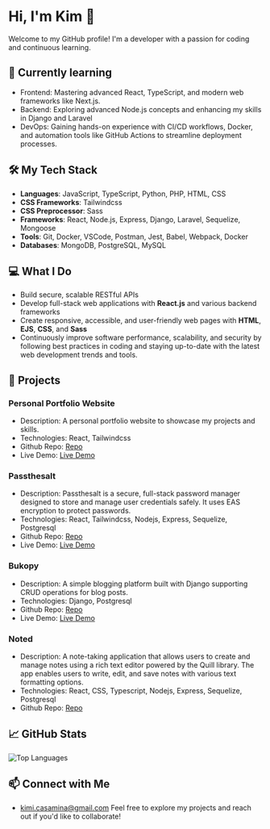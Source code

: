 # Hi, I'm Kim 👋

Welcome to my GitHub profile! I'm a developer with a passion for coding and continuous learning.


## 🌱 Currently learning
- Frontend: Mastering advanced React, TypeScript, and modern web frameworks like Next.js.
- Backend: Exploring advanced Node.js concepts and enhancing my skills in Django and Laravel
- DevOps: Gaining hands-on experience with CI/CD workflows, Docker, and automation tools like GitHub Actions to streamline deployment processes.
  
## 🛠️ My Tech Stack
- **Languages**: JavaScript, TypeScript, Python, PHP, HTML, CSS
- **CSS Frameworks**: Tailwindcss
- **CSS Preprocessor**: Sass
- **Frameworks**: React, Node.js, Express, Django, Laravel, Sequelize, Mongoose
- **Tools**: Git, Docker, VSCode, Postman, Jest, Babel, Webpack, Docker
- **Databases**: MongoDB, PostgreSQL, MySQL

## 💻 What I Do
- Build secure, scalable RESTful APIs 
- Develop full-stack web applications with **React.js** and various backend frameworks
- Create responsive, accessible, and user-friendly web pages with **HTML**, **EJS**, **CSS**, and **Sass**
- Continuously improve software performance, scalability, and security by following best practices in coding and staying up-to-date with the latest web development trends and tools.

## 📂 Projects
### Personal Portfolio Website
- Description: A personal portfolio website to showcase my projects and skills.
- Technologies: React, Tailwindcss
- Github Repo: [Repo](https://kimberlycasamina.onrender.com/)
- Live Demo: [Live Demo](https://kimberlycasamina.onrender.com/)

### Passthesalt
- Description: Passthesalt is a secure, full-stack password manager designed to store and manage user credentials safely. It uses EAS encryption to protect passwords.
- Technologies: React, Tailwindcss, Nodejs, Express, Sequelize, Postgresql
- Github Repo: [Repo](https://github.com/kimicasamina/passthesalt-password-manager)
- Live Demo: [Live Demo](https://passthesalt-client.onrender.com/)

### Bukopy
- Description: A simple blogging platform built with Django supporting CRUD operations for blog posts.
- Technologies: Django, Postgresql
- Github Repo: [Repo](https://github.com/kimicasamina/bukopy-django-blogsite)
- Live Demo: [Live Demo](https://bukopy-blogsite.onrender.com/)

### Noted
- Description: A note-taking application that allows users to create and manage notes using a rich text editor powered by the Quill library. The app enables users to write, edit, and save notes with various text formatting options.
- Technologies: React, CSS, Typescript, Nodejs, Express, Sequelize, Postgresql
- Github Repo: [Repo](https://github.com/kimicasamina/note-app-ts)

## 📈 GitHub Stats

![Top Languages](https://github-readme-stats.vercel.app/api/top-langs/?username=kimicasamina&layout=compact&theme=radical)

## 📫 Connect with Me
- [kimi.casamina@gmail.com](mailto:kimi.casamina@gmail.com)
Feel free to explore my projects and reach out if you'd like to collaborate!


